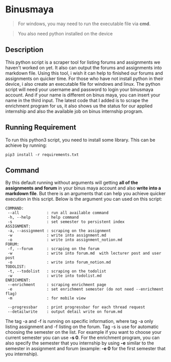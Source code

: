 # Binusmaya

> For windows, you may need to run the executable file via **cmd**.

> You also need python installed on the device

## Description

This python script is a scraper tool for listing forums and assignments we haven't worked on yet. It also can output the forums and assignments into markdown file. Using this tool, i wish it can help to finished our forums and assignments on quicker time. For those who have not install python in their device, i also create an executable file for windows and linux. The python script will need your username and password to login your binusmaya account. And if your name is different on binus maya, you can insert your name in the third input. The latest code that I added is to scrape the enrichment program for us, it also shows us the status for our applied internship and also the available job on binus internship program.

## Running Requirement

To run this python3 script, you need to install some library. This can be achieve by running:
```
pip3 install -r requirements.txt
```

## Command

By this default running without arguments will getting **all of the assignments and forum** in your binus maya account and also **write into a markdown file**. But there is an arguments that can help you achieve quicker execution in this script. Below is the argument you can used on this script:

```
COMMAND:
 --all            : run all available command
 -h, --help       : help command
 -s               : set semester to persistent index
ASSIGNMENT:
 -a, --assignment : scraping on the assignment
 -w               : write into assignment.md
 -o               : write into assignment_notion.md
FORUM:
 -f, --forum      : scraping on the forum
 -w               : write into forum.md  with lecturer post and user post
 -o               : write into forum_notion.md
TODOLIST:
 -t, --todolist   : scraping on the todolist
 -w               : write into todolist.md
ENRICHMENT:
 --enrichment     : scraping enrichment page
 -e               : set enrichment semester (do not need --enrichment flag)
 -m               : for mobile view

 --progressbar    : print progressbar for each thread request
 --detailwrite    : output detail write on forum.md
```

The tag -a and -f is running on specific information, where tag -a only listing assignment and -f listing on the forum. Tag -s is use for automatic choosing the semester on the list. For example if you want to choose your current semester you can use **-s 0**. For the enrichment program, you can also specify the semester that you internship by using **-e** similar to the semester in assignment and forum (example: **-e 0** for the first semester that you internship).

